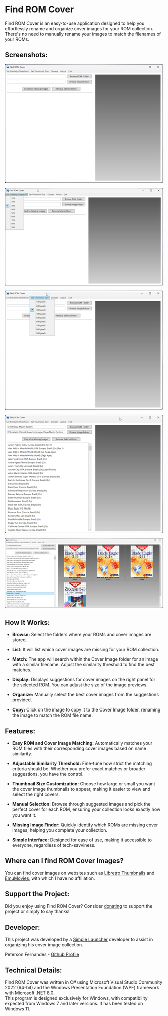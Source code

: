 # Find ROM Cover

Find ROM Cover is an easy-to-use application designed to help you effortlessly rename and organize cover images for your ROM collection. There's no need to manually rename your images to match the filenames of your ROMs.

## Screenshots:

![Screenshot](screenshot1.png)

![Screenshot](screenshot2.png)

![Screenshot](screenshot3.png)

![Screenshot](screenshot4.png)

![Screenshot](screenshot5.png)

## How It Works:

- **Browse:** Select the folders where your ROMs and cover images are stored.

- **List:** It will list which cover images are missing for your ROM collection.

- **Match:** The app will search within the Cover Image folder for an image with a similar filename. Adjust the similarity threshold to find the best matches.

- **Display:** Displays suggestions for cover images on the right panel for the selected ROM. You can adjust the size of the image previews.

- **Organize:** Manually select the best cover images from the suggestions provided.

- **Copy:** Click on the image to copy it to the Cover Image folder, renaming the image to match the ROM file name.


## Features:

- **Easy ROM and Cover Image Matching:** Automatically matches your ROM files with their corresponding cover images based on name similarity.

- **Adjustable Similarity Threshold:** Fine-tune how strict the matching criteria should be. Whether you prefer exact matches or broader suggestions, you have the control.

- **Thumbnail Size Customization:** Choose how large or small you want the cover image thumbnails to appear, making it easier to view and select the right covers.

- **Manual Selection:** Browse through suggested images and pick the perfect cover for each ROM, ensuring your collection looks exactly how you want it.

- **Missing Image Finder:** Quickly identify which ROMs are missing cover images, helping you complete your collection.

- **Simple Interface:** Designed for ease of use, making it accessible to everyone, regardless of tech-savviness.

## Where can I find ROM Cover Images?

You can find cover images on websites such as [Libretro Thumbnails](https://github.com/libretro-thumbnails/libretro-thumbnails) and [EmuMovies](https://emumovies.com/), with which I have no affiliation.

## Support the Project:

Did you enjoy using Find ROM Cover? Consider [donating](https://www.buymeacoffee.com/purelogiccode) to support the project or simply to say thanks!

## Developer:

This project was developed by a [Simple Launcher](https://github.com/drpetersonfernandes/SimpleLauncher) developer to assist in organizing his cover image collection.

Peterson Fernandes - [Github Profile](https://github.com/drpetersonfernandes)

## Technical Details:

Find ROM Cover was written in C# using Microsoft Visual Studio Community 2022 (64-bit) and the Windows Presentation Foundation (WPF) framework with Microsoft .NET 8.0.<br>
This program is designed exclusively for Windows, with compatibility expected from Windows 7 and later versions. It has been tested on Windows 11.